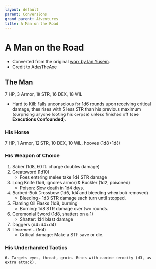 ```yaml
---
layout: default
parent: Conversions
grand_parent: Adventures
title: A Man on the Road
---
```


# A Man on the Road

- Converted from the original [work by Ian Yusem](https://ian-yusem.itch.io/a-man-on-the-road).
- Credit to AdasTheAxe

## The Man
7 HP, 3 Armor, 18 STR, 16 DEX, 18 WIL
- Hard to Kill: Falls unconscious for 1d6 rounds upon receiving critical damage, then rises with 5 less STR than his previous maximum (surprising anyone looting his corpse) unless finished off (see **Executions Confounded**).

### His Horse
7 HP, 1 Armor, 12 STR, 10 DEX, 10 WIL, hooves (1d8+1d8)

### His Weapon of Choice
1. Saber (1d8, 60 ft. charge doubles damage)
2. Greatsword (1d10)
    - Foes entering melee take 1d4 STR damage
3. Long Knife (1d6, ignores armor) & Buckler (1d2, poisoned)
   - Poison: Slow death in 1d4 days.
4. Barbed-Bolt Crossbow (1d6, 1d4 and bleeding when bolt removed)
   - Bleeding - 1d3 STR damage each turn until stopped.
5. Flaming Oil Flasks (1d8, burning)
   - Burning: 1d8 STR damage over two rounds.
6. Ceremonial Sword (1d8, shatters on a 1)
   - Shatter: 1d4 blast damage
7. Daggers (d4+d4+d4)
8. Unarmed - (1d4)
   - Critical damage: Make a STR save or die.

### His Underhanded Tactics
    6. Targets eyes, throat, groin. Bites with canine ferocity (d3, as extra attack).

